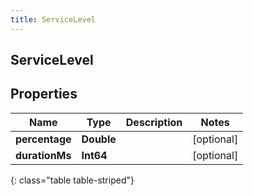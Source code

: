 ```yaml
---
title: ServiceLevel
---
```

## ServiceLevel

## Properties

|Name | Type | Description | Notes|
|------------ | ------------- | ------------- | -------------|
| **percentage** | **Double** |  | [optional] |
| **durationMs** | **Int64** |  | [optional] |
{: class="table table-striped"}


